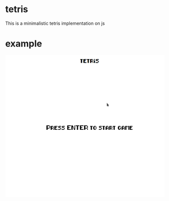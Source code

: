 # tetris
This is a minimalistic tetris implementation on js

# example
<img src="./tetris.gif" height="450">
